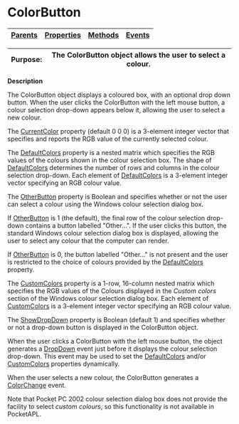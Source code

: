 




<h1 class="heading"><span class="name">ColorButton</span></h1>

| [Parents](../ParentLists/ColorButton.htm) | [Properties](../PropLists/ColorButton.htm) | [Methods](../MethodLists/ColorButton.htm) | [Events](../EventLists/ColorButton.htm) |
| --- | --- | --- | ---  |


| Purpose: | The ColorButton object allows the user to select a colour. |
| --- | ---  |


**Description**


The ColorButton object displays a coloured box, with an optional drop down button. When the user clicks the ColorButton with the left mouse button, a colour selection drop-down appears below it, allowing the user to select a new colour.



The [CurrentColor](../a-z/currentcolor.md) property (default 0 0 0) is a 3-element integer vector that specifies and reports the RGB value of the currently selected colour.


The [DefaultColors](../a-z/defaultcolors.md) property is a nested matrix which specifies the RGB values of the colours shown in the colour selection box. The shape of [DefaultColors](../a-z/defaultcolors.md) determines the number of rows and columns in the colour selection drop-down. Each element of [DefaultColors](../a-z/defaultcolors.md) is a 3-element integer vector specifying an RGB colour value.


The [OtherButton](../a-z/otherbutton.md) property is Boolean and specifies whether or not the user can select a colour using the Windows colour selection dialog box.


If [OtherButton](../a-z/otherbutton.md) is 1 (the default), the final row of the colour selection drop-down contains a button labelled "Other…". If the user clicks this button, the standard Windows colour selection dialog box is displayed, allowing the user to select any colour that the computer can render.


If [OtherButton](../a-z/otherbutton.md) is 0, the button labelled "Other…" is not present and the user is restricted to the choice of colours provided by the [DefaultColors](../a-z/defaultcolors.md) property.


The [CustomColors](../a-z/customcolors.md) property is a 1-row, 16-column nested matrix which specifies the RGB values of the Colours displayed in the *Custom colors* section of the Windows colour selection dialog box. Each element of [CustomColors](../a-z/customcolors.md) is a 3-element integer vector specifying an RGB colour value.


The [ShowDropDown](../a-z/showdropdown.md) property is Boolean (default 1) and specifies whether or not a drop-down button is displayed in the ColorButton object.


When the user clicks a ColorButton with the left mouse button, the object generates a [DropDown](../a-z/dropdown.md) event just before it displays the colour selection drop-down. This event may be used to set the [DefaultColors](../a-z/defaultcolors.md) and/or [CustomColors](../a-z/customcolors.md) properties dynamically.


When the user selects a new colour, the ColorButton generates a [ColorChange](../a-z/colorchange.md) event.


Note that Pocket PC 2002 colour selection dialog box does not provide the facility to select *custom colours*, so this functionality is not available in PocketAPL.


